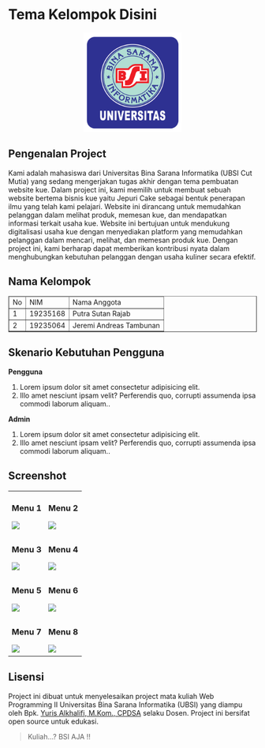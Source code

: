 # Tema Kelompok Disini

<p align="center"><img src="Logo_UBSI.png" width="200" alt="Logo UBSI"></p>


## Pengenalan Project

Kami adalah mahasiswa dari Universitas Bina Sarana Informatika (UBSI Cut Mutia) yang sedang mengerjakan tugas akhir dengan tema pembuatan website kue. Dalam project ini, kami memilih untuk membuat sebuah website bertema bisnis kue yaitu Jepuri Cake sebagai bentuk penerapan ilmu yang telah kami pelajari. Website ini dirancang untuk memudahkan pelanggan dalam melihat produk, memesan kue, dan mendapatkan informasi terkait usaha kue. Website ini bertujuan untuk mendukung digitalisasi usaha kue dengan menyediakan platform yang memudahkan pelanggan dalam mencari, melihat, dan memesan produk kue. Dengan project ini, kami berharap dapat memberikan kontribusi nyata dalam menghubungkan kebutuhan pelanggan dengan usaha kuliner secara efektif.

## Nama Kelompok
<table border="1">
  <thead>
    <tr>
      <td>No</td>
      <td>NIM</td>
      <td>Nama Anggota</td>
    </tr>
  <thead>
  <tbody>
    <tr>
      <td>1</td>
      <td>19235168</td>
      <td>Putra Sutan Rajab</td>
    </tr>
    <tr>
      <td>2</td>
      <td>19235064</td>
      <td>Jeremi Andreas Tambunan</td>
    </tr>
  </tbody>
</table>

## Skenario Kebutuhan Pengguna
<strong>Pengguna</strong>
<ol>
<li>Lorem ipsum dolor sit amet consectetur adipisicing elit.</li>
<li>Illo amet nesciunt ipsam velit? Perferendis quo, corrupti assumenda ipsa commodi laborum aliquam..</li>
</ol>

<strong>Admin</strong>
<ol>
<li>Lorem ipsum dolor sit amet consectetur adipisicing elit.</li>
<li>Illo amet nesciunt ipsam velit? Perferendis quo, corrupti assumenda ipsa commodi laborum aliquam..</li>
</ol>
<!-- Sesuaikan dengan hak akses dari project masing-masing kelompok -->

## Screenshot
<table width="100%">
<tr>
<td><h3 align="center">Menu 1</h3><img src="folder/image1.jpg"></td>
<td><h3 align="center">Menu 2</h3><img src="folder/image2.jpg"></td>
</tr>
<tr>
<td><h3 align="center">Menu 3</h3><img src="folder/image3.jpg"></td>
<td><h3 align="center">Menu 4</h3><img src="folder/image4.jpg"></td>
</tr>
<tr>
<td><h3 align="center">Menu 5</h3><img src="folder/image5.jpg"></td>
<td><h3 align="center">Menu 6</h3><img src="folder/image6.jpg"></td>
</tr>
<tr>
<td><h3 align="center">Menu 7</h3><img src="folder/image7.jpg"></td>
<td><h3 align="center">Menu 8</h3><img src="folder/image8.jpg"></td>
</tr>
</table>

## Lisensi

Project ini dibuat untuk menyelesaikan project mata kuliah Web Programming II Universitas Bina Sarana Informatika (UBSI) yang diampu oleh Bpk. <a href="https://github.com/yuris60">Yuris Alkhalifi, M.Kom., CPDSA</a> selaku Dosen. Project ini bersifat open source untuk edukasi.
<!-- Kalian boleh mengubah bentuk lisensi ini sesuai kesepakatan kelompok apakah akan bersifat open source atau tidak -->
<blockquote>Kuliah...? BSI AJA !!</blockquote>

